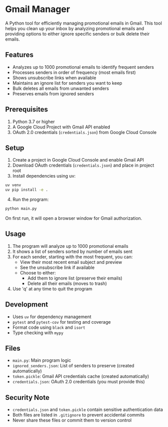 # Gmail Manager

A Python tool for efficiently managing promotional emails in Gmail. This tool helps you clean up your inbox by analyzing promotional emails and providing options to either ignore specific senders or bulk delete their emails.

## Features

- Analyzes up to 1000 promotional emails to identify frequent senders
- Processes senders in order of frequency (most emails first)
- Shows unsubscribe links when available
- Maintains an ignore list for senders you want to keep
- Bulk deletes all emails from unwanted senders
- Preserves emails from ignored senders

## Prerequisites

1. Python 3.7 or higher
2. A Google Cloud Project with Gmail API enabled
3. OAuth 2.0 credentials (`credentials.json`) from Google Cloud Console

## Setup

1. Create a project in Google Cloud Console and enable Gmail API
2. Download OAuth credentials (`credentials.json`) and place in project root
3. Install dependencies using uv:
```bash
uv venv
uv pip install -e .
```

4. Run the program:
```bash
python main.py
```

On first run, it will open a browser window for Gmail authorization.

## Usage

1. The program will analyze up to 1000 promotional emails
2. It shows a list of senders sorted by number of emails sent
3. For each sender, starting with the most frequent, you can:
   - View their most recent email subject and preview
   - See the unsubscribe link if available
   - Choose to either:
     - Add them to ignore list (preserve their emails)
     - Delete all their emails (moves to trash)
4. Use 'q' at any time to quit the program

## Development

- Uses `uv` for dependency management
- `pytest` and `pytest-cov` for testing and coverage
- Format code using `black` and `isort`
- Type checking with `mypy`

## Files

- `main.py`: Main program logic
- `ignored_senders.json`: List of senders to preserve (created automatically)
- `token.pickle`: Gmail API credentials cache (created automatically)
- `credentials.json`: OAuth 2.0 credentials (you must provide this)

## Security Note

- `credentials.json` and `token.pickle` contain sensitive authentication data
- Both files are listed in `.gitignore` to prevent accidental commits
- Never share these files or commit them to version control 